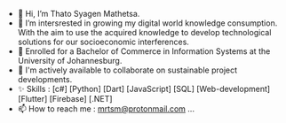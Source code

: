 - 👋 Hi, I’m Thato Syagen Mathetsa.
- 👀 I’m intersrested in growing my digital world knowledge consumption. With the aim to use
      the acquired knowledge to develop technological solutions for our socioeconomic interferences.
- 🌱 Enrolled for a Bachelor of Commerce in Information Systems at the University of Johannesburg.
- 💞️ I'm actively available to collaborate on sustainable project developments.
- ✨ Skills : [c#] [Python] [Dart] [JavaScript] [SQL] [Web-development] [Flutter] [Firebase] [.NET] 
- 📫 How to reach me : mrtsm@protonmail.com ...

<!---
CryptoMessiah/CryptoMessiah is a ✨ special ✨ repository because its `README.md` (this file) appears on your GitHub profile.
You can click the Preview link to take a look at your changes.
--->
